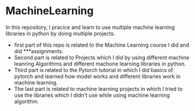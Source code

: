 # MachineLearning

In this repository, I pracice and learn to use multiple machine learning libraries in python by doing multiple projects.

* first part of this repo is related to the Machine Learning course I did and did ***assignments.
* Second part is related to Projects which I did by using different machine leanring Algorithms and different machone learning libraries in python.
* Third part is related to the Pytorch tutorial in which I did basics of pytorch and learned how model works and different libraries work in machine learning. 
* The last part is related to machine learning projects in which I tried to use the libraries which I didn't use while using machine learning algorithm.

